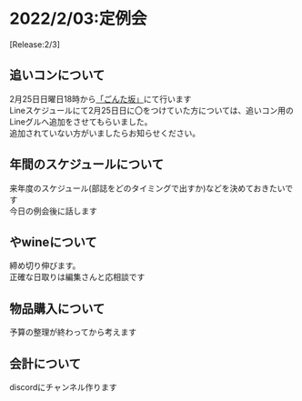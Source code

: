 # 2022/2/03:定例会
[Release:2/3]

## 追いコンについて
2月25日日曜日18時から[「ごんた坂」](https://goo.gl/maps/G28K3ZrmvkrxEdDr8)にて行います\
Lineスケジュールにて2月25日日に〇をつけていた方については、追いコン用のLineグルへ追加をさせてもらいました。\
追加されていない方がいましたらお知らせください。

## 年間のスケジュールについて
来年度のスケジュール(部誌をどのタイミングで出すか)などを決めておきたいです\
今日の例会後に話します

## やwineについて
締め切り伸びます。\
正確な日取りは編集さんと応相談です

## 物品購入について
予算の整理が終わってから考えます

## 会計について
discordにチャンネル作ります
